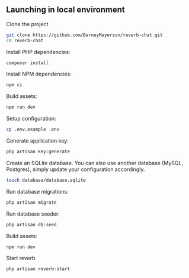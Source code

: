 ## Launching in local environment

Clone the project

```sh
git clone https://github.com/BarneyMayerson/reverb-chat.git
cd reverb-chat
```

Install PHP dependencies:

```sh
composer install
```

Install NPM dependencies:

```sh
npm ci
```

Build assets:

```sh
npm run dev
```

Setup configuration:

```sh
cp .env.example .env
```

Generate application key:

```sh
php artisan key:generate
```

Create an SQLite database. You can also use another database (MySQL, Postgres), simply update your configuration accordingly.

```sh
touch database/database.sqlite
```

Run database migrations:

```sh
php artisan migrate
```

Run database seeder:

```sh
php artisan db:seed
```

Build assets:

```sh
npm run dev
```

Start reverb

```sh
php artisan reverb:start
```
